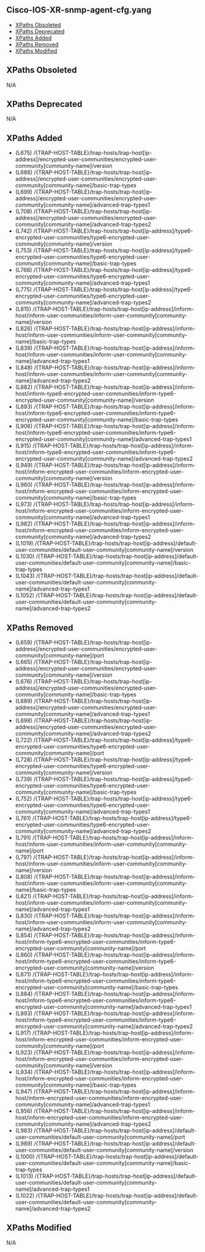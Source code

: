 ## Cisco-IOS-XR-snmp-agent-cfg.yang

- [XPaths Obsoleted](#xpaths-obsoleted)
- [XPaths Deprecated](#xpaths-deprecated)
- [XPaths Added](#xpaths-added)
- [XPaths Removed](#xpaths-removed)
- [XPaths Modified](#xpaths-modified)

## XPaths Obsoleted

N/A

## XPaths Deprecated

N/A

## XPaths Added

- (L675)	/{TRAP-HOST-TABLE}/trap-hosts/trap-host[ip-address]/encrypted-user-communities/encrypted-user-community[community-name]/version
- (L686)	/{TRAP-HOST-TABLE}/trap-hosts/trap-host[ip-address]/encrypted-user-communities/encrypted-user-community[community-name]/basic-trap-types
- (L699)	/{TRAP-HOST-TABLE}/trap-hosts/trap-host[ip-address]/encrypted-user-communities/encrypted-user-community[community-name]/advanced-trap-types1
- (L708)	/{TRAP-HOST-TABLE}/trap-hosts/trap-host[ip-address]/encrypted-user-communities/encrypted-user-community[community-name]/advanced-trap-types2
- (L742)	/{TRAP-HOST-TABLE}/trap-hosts/trap-host[ip-address]/type6-encrypted-user-communities/type6-encrypted-user-community[community-name]/version
- (L753)	/{TRAP-HOST-TABLE}/trap-hosts/trap-host[ip-address]/type6-encrypted-user-communities/type6-encrypted-user-community[community-name]/basic-trap-types
- (L766)	/{TRAP-HOST-TABLE}/trap-hosts/trap-host[ip-address]/type6-encrypted-user-communities/type6-encrypted-user-community[community-name]/advanced-trap-types1
- (L775)	/{TRAP-HOST-TABLE}/trap-hosts/trap-host[ip-address]/type6-encrypted-user-communities/type6-encrypted-user-community[community-name]/advanced-trap-types2
- (L815)	/{TRAP-HOST-TABLE}/trap-hosts/trap-host[ip-address]/inform-host/inform-user-communities/inform-user-community[community-name]/version
- (L826)	/{TRAP-HOST-TABLE}/trap-hosts/trap-host[ip-address]/inform-host/inform-user-communities/inform-user-community[community-name]/basic-trap-types
- (L839)	/{TRAP-HOST-TABLE}/trap-hosts/trap-host[ip-address]/inform-host/inform-user-communities/inform-user-community[community-name]/advanced-trap-types1
- (L848)	/{TRAP-HOST-TABLE}/trap-hosts/trap-host[ip-address]/inform-host/inform-user-communities/inform-user-community[community-name]/advanced-trap-types2
- (L882)	/{TRAP-HOST-TABLE}/trap-hosts/trap-host[ip-address]/inform-host/inform-type6-encrypted-user-communities/inform-type6-encrypted-user-community[community-name]/version
- (L893)	/{TRAP-HOST-TABLE}/trap-hosts/trap-host[ip-address]/inform-host/inform-type6-encrypted-user-communities/inform-type6-encrypted-user-community[community-name]/basic-trap-types
- (L906)	/{TRAP-HOST-TABLE}/trap-hosts/trap-host[ip-address]/inform-host/inform-type6-encrypted-user-communities/inform-type6-encrypted-user-community[community-name]/advanced-trap-types1
- (L915)	/{TRAP-HOST-TABLE}/trap-hosts/trap-host[ip-address]/inform-host/inform-type6-encrypted-user-communities/inform-type6-encrypted-user-community[community-name]/advanced-trap-types2
- (L949)	/{TRAP-HOST-TABLE}/trap-hosts/trap-host[ip-address]/inform-host/inform-encrypted-user-communities/inform-encrypted-user-community[community-name]/version
- (L960)	/{TRAP-HOST-TABLE}/trap-hosts/trap-host[ip-address]/inform-host/inform-encrypted-user-communities/inform-encrypted-user-community[community-name]/basic-trap-types
- (L973)	/{TRAP-HOST-TABLE}/trap-hosts/trap-host[ip-address]/inform-host/inform-encrypted-user-communities/inform-encrypted-user-community[community-name]/advanced-trap-types1
- (L982)	/{TRAP-HOST-TABLE}/trap-hosts/trap-host[ip-address]/inform-host/inform-encrypted-user-communities/inform-encrypted-user-community[community-name]/advanced-trap-types2
- (L1019)	/{TRAP-HOST-TABLE}/trap-hosts/trap-host[ip-address]/default-user-communities/default-user-community[community-name]/version
- (L1030)	/{TRAP-HOST-TABLE}/trap-hosts/trap-host[ip-address]/default-user-communities/default-user-community[community-name]/basic-trap-types
- (L1043)	/{TRAP-HOST-TABLE}/trap-hosts/trap-host[ip-address]/default-user-communities/default-user-community[community-name]/advanced-trap-types1
- (L1052)	/{TRAP-HOST-TABLE}/trap-hosts/trap-host[ip-address]/default-user-communities/default-user-community[community-name]/advanced-trap-types2

## XPaths Removed

- (L659)	/{TRAP-HOST-TABLE}/trap-hosts/trap-host[ip-address]/encrypted-user-communities/encrypted-user-community[community-name]/port
- (L665)	/{TRAP-HOST-TABLE}/trap-hosts/trap-host[ip-address]/encrypted-user-communities/encrypted-user-community[community-name]/version
- (L676)	/{TRAP-HOST-TABLE}/trap-hosts/trap-host[ip-address]/encrypted-user-communities/encrypted-user-community[community-name]/basic-trap-types
- (L689)	/{TRAP-HOST-TABLE}/trap-hosts/trap-host[ip-address]/encrypted-user-communities/encrypted-user-community[community-name]/advanced-trap-types1
- (L698)	/{TRAP-HOST-TABLE}/trap-hosts/trap-host[ip-address]/encrypted-user-communities/encrypted-user-community[community-name]/advanced-trap-types2
- (L722)	/{TRAP-HOST-TABLE}/trap-hosts/trap-host[ip-address]/type6-encrypted-user-communities/type6-encrypted-user-community[community-name]/port
- (L728)	/{TRAP-HOST-TABLE}/trap-hosts/trap-host[ip-address]/type6-encrypted-user-communities/type6-encrypted-user-community[community-name]/version
- (L739)	/{TRAP-HOST-TABLE}/trap-hosts/trap-host[ip-address]/type6-encrypted-user-communities/type6-encrypted-user-community[community-name]/basic-trap-types
- (L752)	/{TRAP-HOST-TABLE}/trap-hosts/trap-host[ip-address]/type6-encrypted-user-communities/type6-encrypted-user-community[community-name]/advanced-trap-types1
- (L761)	/{TRAP-HOST-TABLE}/trap-hosts/trap-host[ip-address]/type6-encrypted-user-communities/type6-encrypted-user-community[community-name]/advanced-trap-types2
- (L791)	/{TRAP-HOST-TABLE}/trap-hosts/trap-host[ip-address]/inform-host/inform-user-communities/inform-user-community[community-name]/port
- (L797)	/{TRAP-HOST-TABLE}/trap-hosts/trap-host[ip-address]/inform-host/inform-user-communities/inform-user-community[community-name]/version
- (L808)	/{TRAP-HOST-TABLE}/trap-hosts/trap-host[ip-address]/inform-host/inform-user-communities/inform-user-community[community-name]/basic-trap-types
- (L821)	/{TRAP-HOST-TABLE}/trap-hosts/trap-host[ip-address]/inform-host/inform-user-communities/inform-user-community[community-name]/advanced-trap-types1
- (L830)	/{TRAP-HOST-TABLE}/trap-hosts/trap-host[ip-address]/inform-host/inform-user-communities/inform-user-community[community-name]/advanced-trap-types2
- (L854)	/{TRAP-HOST-TABLE}/trap-hosts/trap-host[ip-address]/inform-host/inform-type6-encrypted-user-communities/inform-type6-encrypted-user-community[community-name]/port
- (L860)	/{TRAP-HOST-TABLE}/trap-hosts/trap-host[ip-address]/inform-host/inform-type6-encrypted-user-communities/inform-type6-encrypted-user-community[community-name]/version
- (L871)	/{TRAP-HOST-TABLE}/trap-hosts/trap-host[ip-address]/inform-host/inform-type6-encrypted-user-communities/inform-type6-encrypted-user-community[community-name]/basic-trap-types
- (L884)	/{TRAP-HOST-TABLE}/trap-hosts/trap-host[ip-address]/inform-host/inform-type6-encrypted-user-communities/inform-type6-encrypted-user-community[community-name]/advanced-trap-types1
- (L893)	/{TRAP-HOST-TABLE}/trap-hosts/trap-host[ip-address]/inform-host/inform-type6-encrypted-user-communities/inform-type6-encrypted-user-community[community-name]/advanced-trap-types2
- (L917)	/{TRAP-HOST-TABLE}/trap-hosts/trap-host[ip-address]/inform-host/inform-encrypted-user-communities/inform-encrypted-user-community[community-name]/port
- (L923)	/{TRAP-HOST-TABLE}/trap-hosts/trap-host[ip-address]/inform-host/inform-encrypted-user-communities/inform-encrypted-user-community[community-name]/version
- (L934)	/{TRAP-HOST-TABLE}/trap-hosts/trap-host[ip-address]/inform-host/inform-encrypted-user-communities/inform-encrypted-user-community[community-name]/basic-trap-types
- (L947)	/{TRAP-HOST-TABLE}/trap-hosts/trap-host[ip-address]/inform-host/inform-encrypted-user-communities/inform-encrypted-user-community[community-name]/advanced-trap-types1
- (L956)	/{TRAP-HOST-TABLE}/trap-hosts/trap-host[ip-address]/inform-host/inform-encrypted-user-communities/inform-encrypted-user-community[community-name]/advanced-trap-types2
- (L983)	/{TRAP-HOST-TABLE}/trap-hosts/trap-host[ip-address]/default-user-communities/default-user-community[community-name]/port
- (L989)	/{TRAP-HOST-TABLE}/trap-hosts/trap-host[ip-address]/default-user-communities/default-user-community[community-name]/version
- (L1000)	/{TRAP-HOST-TABLE}/trap-hosts/trap-host[ip-address]/default-user-communities/default-user-community[community-name]/basic-trap-types
- (L1013)	/{TRAP-HOST-TABLE}/trap-hosts/trap-host[ip-address]/default-user-communities/default-user-community[community-name]/advanced-trap-types1
- (L1022)	/{TRAP-HOST-TABLE}/trap-hosts/trap-host[ip-address]/default-user-communities/default-user-community[community-name]/advanced-trap-types2

## XPaths Modified

N/A

